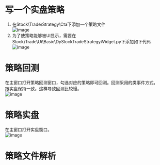 # 写一个实盘策略
1. 在Stock\Trade\Strategy\Cta下添加一个策略文件  
![image](https://github.com/moyuanz/DevilYuan/blob/master/docs/trade/strategyPath.png)
2. 为了使策略能够被UI显示，需要在Stock\Trade\Ui\Basic\DyStockTradeStrategyWidget.py下添加如下代码  
![image](https://github.com/moyuanz/DevilYuan/blob/master/docs/trade/strategyUi.png)

# 策略回测
在主窗口打开策略回测窗口，勾选对应的策略即可回测。回测采用的类事件方式，跟实盘保持一致，这样导致回测比较慢。  
![image](https://github.com/moyuanz/DevilYuan/blob/master/docs/backtesting/resultDetails.png)

# 策略实盘
在主窗口打开实盘窗口。   
![image](https://github.com/moyuanz/DevilYuan/blob/master/docs/trade/trade.png)


# 策略文件解析
